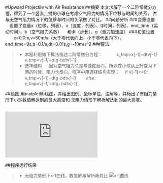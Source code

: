 #Upward Projectile with Air Resistance
##摘要
    本文求解了一个二阶常微分方程，得到了一个竖直上抛的小球在考虑空气阻力的情况下位移与时间的关系，
    并与无空气阻力情况下的位移与时间的关系做了对比。
##问题分析
###变量设置
　设置了变量x（位移，列表）、v（速度，列表）、t(时间，列表)、end_time（运动时间）、b（空气阻力系数）
　和dt（步长）、g（重力加速度）
###初值设置
　　x=0.0m,v=50m/s（大于零代表向上，小于零代表向下），end_time=9s,b=0.1/s,dt=0.01s,g=-10m/s^2
###算法
>- 本题利用如下算法描述二阶常微分方程：
　　　x_tmp=x[-1]+dt*v[-1]　　　　　v_tmp=v[-1]+dt*g-b*dt*v[-1]
>- 选择结构
　 因为空气阻力总是与速度反向，所以在小球从上升变为下落的时候，阻力也反向，程序中用选择结构实现：
　if v[-1]>=0:           v_tmp=v[-1]+dt*g-b*dt*v[-1]
　　else:　　　　　　　　v_tmp=v[-1]+dt*g+b*dt*v[-1]

##绘图
   用matplotlib绘图，并给出图例、坐标单位、注解等，并标出了有阻力情形下小球数值解达到的最大高度和
   无阻力情形下解析解达到的最大高度。
## 
![程序代码](https://github.com/Zhicheng-Zhang/computationalphysics_N20133011101211/blob/master/chapter1.2/projectile.py)

##程序运行结果
>- 无阻力情形下x-t曲线，数值解与解析解对比
![x-t曲线](https://github.com/Zhicheng-Zhang/computationalphysics_N20133011101211/blob/master/chapter1.2/freeprojectile.png)
